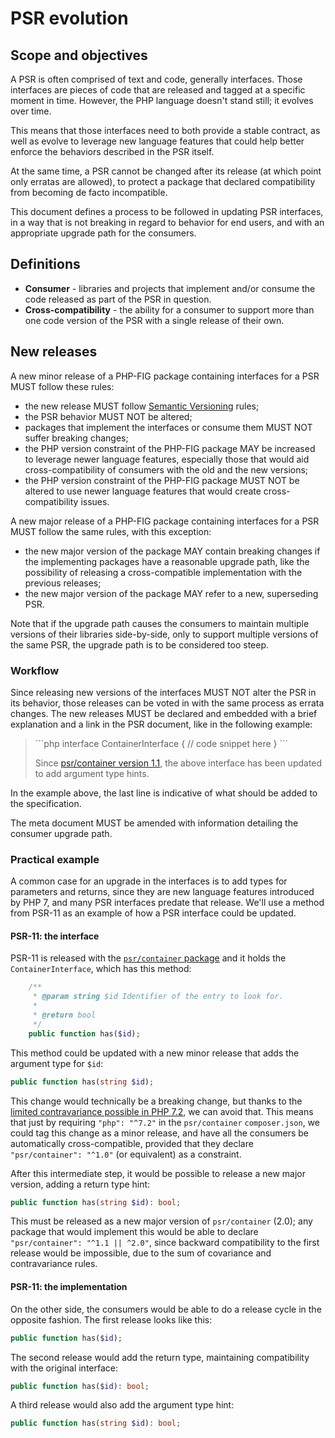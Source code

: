# PSR evolution

## Scope and objectives

A PSR is often comprised of text and code, generally interfaces. Those interfaces are pieces of code that are released and tagged at a specific moment in time. However, the PHP language doesn't stand still; it evolves over time.

This means that those interfaces need to both provide a stable contract, as well as evolve to leverage new language features that could help better enforce the behaviors described in the PSR itself.

At the same time, a PSR cannot be changed after its release (at which point only erratas are allowed), to protect a package that declared compatibility from becoming de facto incompatible.

This document defines a process to be followed in updating PSR interfaces, in a way that is not breaking in regard to behavior for end users, and with an appropriate upgrade path for the consumers.

## Definitions

 * **Consumer** - libraries and projects that implement and/or consume the code released as part of the PSR in question.
 * **Cross-compatibility** - the ability for a consumer to support more than one code version of the PSR with a single release of their own.

## New releases

A new minor release of a PHP-FIG package containing interfaces for a PSR MUST follow these rules:
 * the new release MUST follow [Semantic Versioning](https://semver.org/) rules;
 * the PSR behavior MUST NOT be altered;
 * packages that implement the interfaces or consume them MUST NOT suffer breaking changes;
 * the PHP version constraint of the PHP-FIG package MAY be increased to leverage newer language features, especially those that would aid cross-compatibility of consumers with the old and the new versions;
 * the PHP version constraint of the PHP-FIG package MUST NOT be altered to use newer language features that would create cross-compatibility issues.
 
A new major release of a PHP-FIG package containing interfaces for a PSR MUST follow the same rules, with this exception:
 * the new major version of the package MAY contain breaking changes if the implementing packages have a reasonable upgrade path, like the possibility of releasing a cross-compatible implementation with the previous releases;
 * the new major version of the package MAY refer to a new, superseding PSR.
 
Note that if the upgrade path causes the consumers to maintain multiple versions of their libraries side-by-side, only to support multiple versions of the same PSR, the upgrade path is to be considered too steep.

### Workflow

Since releasing new versions of the interfaces MUST NOT alter the PSR in its behavior, those releases can be voted in with the same process as errata changes. The new releases MUST be declared and embedded with a brief explanation and a link in the PSR document, like in the following example:

> \`\`\`php
interface ContainerInterface
{
> // code snippet here
}
\`\`\`
>
> Since [psr/container version 1.1](#), the above interface has been updated to add argument type hints.

In the example above, the last line is indicative of what should be added to the specification.

The meta document MUST be amended with information detailing the consumer upgrade path.

### Practical example

A common case for an upgrade in the interfaces is to add types for parameters and returns, since they are new language features introduced by PHP 7, and many PSR interfaces predate that release. We'll use a method from PSR-11 as an example of how a PSR interface could be updated.

#### PSR-11: the interface

PSR-11 is released with the [`psr/container` package](https://packagist.org/packages/psr/container) and it holds the `ContainerInterface`, which has this method:

```php
    /**
     * @param string $id Identifier of the entry to look for.
     *
     * @return bool
     */
    public function has($id);
```

This method could be updated with a new minor release that adds the argument type for `$id`:

```php
public function has(string $id);
```

This change would technically be a breaking change, but thanks to the [limited contravariance possible in PHP 7.2](https://wiki.php.net/rfc/parameter-no-type-variance), we can avoid that. This means that just by requiring `"php": "^7.2"` in the `psr/container` `composer.json`, we could tag this change as a minor release, and have all the consumers be automatically cross-compatible, provided that they declare `"psr/container": "^1.0"` (or equivalent) as a constraint.

After this intermediate step, it would be possible to release a new major version, adding a return type hint:

```php
public function has(string $id): bool;
```

This must be released as a new major version of `psr/container` (2.0); any package that would implement this would be able to declare `"psr/container": "^1.1 || ^2.0"`, since backward compatibility to the first release would be impossible, due to the sum of covariance and contravariance rules.

#### PSR-11: the implementation

On the other side, the consumers would be able to do a release cycle in the opposite fashion. The first release looks like this:

```php
public function has($id);
```

The second release would add the return type, maintaining compatibility with the original interface:

```php
public function has($id): bool;
```

A third release would also add the argument type hint:

```php
public function has(string $id): bool;
```
